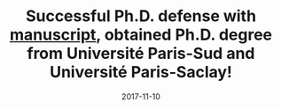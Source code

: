 ---
title: 'Successful Ph.D. defense with <a href="files/thesis.pdf">manuscript</a>, obtained Ph.D. degree from Université Paris-Sud and Université Paris-Saclay!'
date: 2017-11-10
permalink: /posts/news/2017/11/defense
category: news
tags:
  - news
  - defense
---